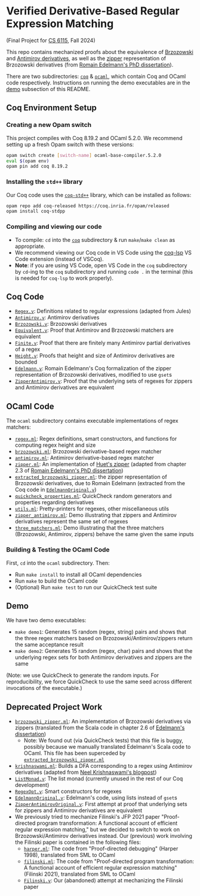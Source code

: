 # Verified Derivative-Based Regular Expression Matching
(Final Project for [CS 6115](https://www.cs.cornell.edu/courses/cs6115/2024fa/), Fall 2024)

This repo contains mechanized proofs about the equivalence of [Brzozowski](https://harrisongoldste.in/languages/2017/09/30/derivatives-of-regular-expressions.html) and [Antimirov derivatives](https://semantic-domain.blogspot.com/2013/11/antimirov-derivatives-for-regular.html), as well as the [zipper](https://en.wikipedia.org/wiki/Zipper_(data_structure)) representation of Brzozowski derivatives (from [Romain Edelmann's PhD dissertation](https://infoscience.epfl.ch/server/api/core/bitstreams/4fcb9f0f-7ac1-484f-823c-c19de39dd9ff/content)).

There are two subdirectories: [`coq`](./coq/) & [`ocaml`](./ocaml/), which contain Coq and OCaml code respectively. Instructions on running the demo executables are in the [demo](#demo) subsection of this README.

## Coq Environment Setup

### Creating a new Opam switch
This project compiles with Coq 8.19.2 and OCaml 5.2.0. We recommend setting up a fresh Opam switch with these versions:
```bash
opam switch create [switch-name] ocaml-base-compiler.5.2.0
eval $(opam env)
opam pin add coq 8.19.2
```

### Installing the `std++` library
Our Coq code uses the [`coq-std++`](https://gitlab.mpi-sws.org/iris/stdpp) library, which can be installed as follows:
```bash
opam repo add coq-released https://coq.inria.fr/opam/released
opam install coq-stdpp
```

### Compiling and viewing our code
- To compile: `cd` into the [`coq`](./coq/) subdirectory & run `make`/`make clean` as appropriate. 
- We recommend viewing our Coq code in VS Code using the [coq-lsp](https://github.com/ejgallego/coq-lsp) VS Code extension (instead of VSCoq).
- **Note**: if you are using VS Code, open VS Code in the `coq` subdirectory by `cd`-ing to the `coq` subdirectory and running `code .` in the terminal (this is needed for `coq-lsp` to work properly).

## Coq Code 
- [`Regex.v`](./coq/Regex.v): Definitions related to regular expressions (adapted from Jules)
- [`Antimirov.v`](./coq/Antimirov.v): Antimirov derivatives
- [`Brzozowski.v`](./coq/Brzozowski.v): Brzozowski derivatives
- [`Equivalent.v`](./coq/Equivalent.v): Proof that Antimirov and Brzozowski matchers are equivalent
- [`Finite.v`](./coq/Finite.v): Proof that there are finitely many Antimirov partial derivatives of a regex 
- [`Height.v`](./coq/Height.v): Proofs that height and size of Antimirov derivatives are bounded
- [`Edelmann.v`](./coq/Edelmann.v): Romain Edelmann's Coq formalization of the zipper representation of Brzozowski derivatives,
  modified to use `gset`s
- [`ZipperAntimirov.v`](./coq/ZipperAntimirov.v): Proof that the underlying sets of regexes for zippers and Antimirov derivatives are equivalent
 
## OCaml Code 
The `ocaml` subdirectory contains executable implementations of regex matchers:
- [`regex.ml`](./ocaml/lib/regex.ml): Regex definitions, smart constructors, and functions for computing regex height and size
- [`brzozowski.ml`](./ocaml/lib/brzozowski.ml): Brzozowski derivative-based regex matcher
- [`antimirov.ml`](./ocaml/lib/antimirov.ml): Antimirov derivative-based regex matcher
- [`zipper.ml`](./ocaml/lib/zipper.ml): An implementation of [Huet's zipper](https://en.wikipedia.org/wiki/Zipper_(data_structure)) (adapted from chapter 2.3 of [Romain Edelmann's PhD dissertation](https://infoscience.epfl.ch/server/api/core/bitstreams/4fcb9f0f-7ac1-484f-823c-c19de39dd9ff/content))     
- [`extracted_brzozowski_zipper.ml`](./ocaml/lib/extracted_brzozowski_zipper.ml): the zipper representation of Brzozowski derivatives, due to Romain Edelmann (extracted from the Coq code in [`EdelmannOriginal.v`](./coq/old/EdelmannOriginal.v))
- [`quickcheck_properties.ml`](./ocaml/lib/quickcheck_properties.ml): QuickCheck random generators and properties regarding derivatives
- [`utils.ml`](./ocaml/lib/utils.ml): Pretty-printers for regexes, other miscellaneous utils
- [`zipper_antimirov.ml`](./ocaml/lib/zipper_antimirov.ml): Demo illustrating that zippers and Antimirov derivatives represent the same set of regexes
- [`three_matchers.ml`](./ocaml/lib/three_matchers.ml): Demo illustrating that the three matchers (Brzozowski, Antimirov, zippers) behave the same
given the same inputs

### Building & Testing the OCaml Code
First, `cd` into the `ocaml` subdirectory. Then: 
- Run `make install` to install all OCaml dependencies
- Run `make` to build the OCaml code
- (Optional) Run `make test` to run our QuickCheck test suite

## Demo 
We have two demo executables:       
- `make demo1`: Generates 15 random (regex, string) pairs and shows that the three regex 
  matchers based on Brzozowski/Antimirov/zippers return the same acceptance result      
- `make demo2`: Generates 15 random (regex, char) pairs and shows that the underlying
  regex sets for both Antimirov derivatives and zippers are the same
  
(Note: we use QuickCheck to generate the random inputs. For reproducibility, we force QuickCheck to use the same seed across different invocations of the executable.)

## Deprecated Project Work
- [`brzozowski_zipper.ml`](./ocaml/old/brzozowski_zipper.ml): An implementation of Brzozowski derivatives via zippers (translated from the Scala code in chapter 2.6 of [Edelmann's dissertation](https://infoscience.epfl.ch/server/api/core/bitstreams/4fcb9f0f-7ac1-484f-823c-c19de39dd9ff/content)) 
  - Note: We found out (via QuickCheck tests) that this file is buggy, possibly because we manually translated Edelmann's Scala code to OCaml. This file has been superceded by [`extracted_brzozowski_zipper.ml`](./ocaml/lib/extracted_brzozowski_zipper.ml)
- [`krishnaswami.ml`](./ocaml/old/krishnaswami.ml): Builds a DFA corresponding to a regex using Antimirov derivatives (adapted from [Neel Krishnaswami's blogpost](https://semantic-domain.blogspot.com/2013/11/antimirov-derivatives-for-regular.html))
- [`ListMonad.v`](./coq/old/ListMonad.v): The list monad (currently unused in the rest of our Coq development)
- [`RegexOpt.v`](./coq/old/RegexOpt.v): Smart constructors for regexes
- [`EdelmannOriginal.v`](./coq/old/EdelmannOriginal.v): Edelmann's code, using lists instead of `gset`s
- [`ZipperAntimirovOriginal.v`](./coq/old/ZipperAntimirovOriginal.v): First attempt at proof that underlying sets for zippers and Antimirov derivatives are equivalent 
- We previously tried to mechanize Filinski's JFP 2021 paper "Proof-directed program transformation: A functional account of efficient regular expression matching," but we decided to switch to work on Brzozowski/Antimirov derivatives instead. Our (previous) work involving the Filinski paper is contained in the following files:
  - [`harper.ml`](./ocaml/old/harper.ml): The code from "Proof-directed debugging" (Harper 1998), translated from SML to OCaml
  - [`filinski.ml`](./ocaml/old/filinski.ml): The code from "Proof-directed program transformation: A functional account of efficient regular expression matching" (Filinski 2021), translated from SML to OCaml 
  - [`Filinski.v`](./coq/old/Filinski.v): Our (abandoned) attempt at mechanizing the Filinski paper 
  
